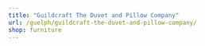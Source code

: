```yaml
---
title: "Guildcraft The Duvet and Pillow Company"
url: /guelph/guildcraft-the-duvet-and-pillow-company/
shop: furniture
---
```

